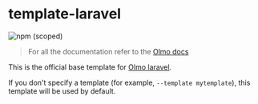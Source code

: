 # template-laravel

![npm (scoped)](https://img.shields.io/npm/v/@olmokit/core?style=flat-square&color=magenta)

> For all the documentation refer to the [Olmo docs](https://olmokit.github.io/olmokit)

This is the official base template for [Olmo laravel](https://github.com/olmokit/olmokit/packages/create-app).

If you don't specify a template (for example, `--template mytemplate`), this template will be used by default.
